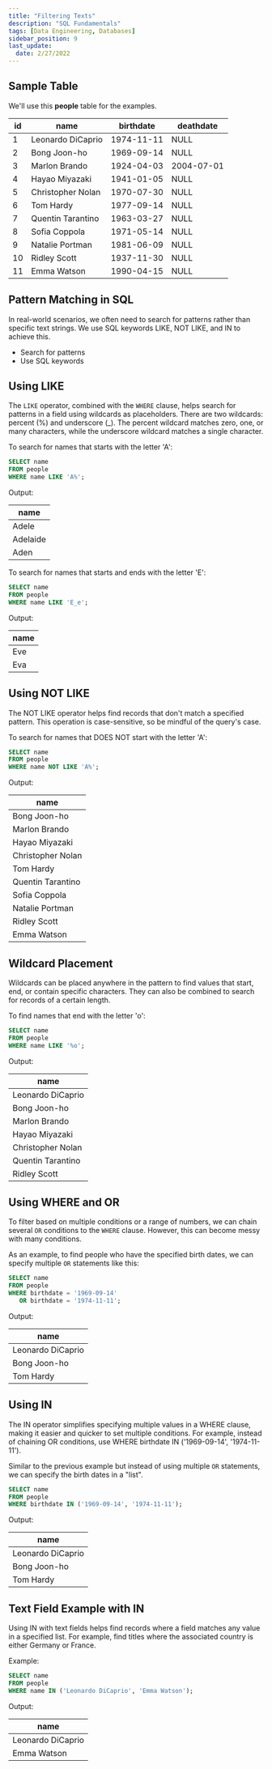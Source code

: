 ```yaml
---
title: "Filtering Texts"
description: "SQL Fundamentals"
tags: [Data Engineering, Databases]
sidebar_position: 9
last_update:
  date: 2/27/2022
---
```


## Sample Table 

We'll use this **people** table for the examples.

| id | name              | birthdate  | deathdate  |
|----|-------------------|------------|------------|
| 1  | Leonardo DiCaprio | 1974-11-11 | NULL       |
| 2  | Bong Joon-ho      | 1969-09-14 | NULL       |
| 3  | Marlon Brando     | 1924-04-03 | 2004-07-01 |
| 4  | Hayao Miyazaki    | 1941-01-05 | NULL       |
| 5  | Christopher Nolan | 1970-07-30 | NULL       |
| 6  | Tom Hardy         | 1977-09-14 | NULL       |
| 7  | Quentin Tarantino | 1963-03-27 | NULL       |
| 8  | Sofia Coppola     | 1971-05-14 | NULL       |
| 9  | Natalie Portman   | 1981-06-09 | NULL       |
| 10 | Ridley Scott      | 1937-11-30 | NULL       |
| 11 | Emma Watson       | 1990-04-15 | NULL       |

## Pattern Matching in SQL

In real-world scenarios, we often need to search for patterns rather than specific text strings. We use SQL keywords LIKE, NOT LIKE, and IN to achieve this.

- Search for patterns
- Use SQL keywords

## Using LIKE

The `LIKE` operator, combined with the `WHERE` clause, helps search for patterns in a field using wildcards as placeholders. There are two wildcards: percent (%) and underscore (_). The percent wildcard matches zero, one, or many characters, while the underscore wildcard matches a single character.

To search for names that starts with the letter 'A':

```sql
SELECT name 
FROM people 
WHERE name LIKE 'A%';
```

Output:

| name              |
|-------------------|
| Adele             |
| Adelaide          |
| Aden              |


To search for names that starts and ends with the letter 'E':

```sql
SELECT name 
FROM people 
WHERE name LIKE 'E_e';
```

Output:

| name              |
|-------------------|
| Eve               |
| Eva               |


## Using NOT LIKE

The NOT LIKE operator helps find records that don't match a specified pattern. This operation is case-sensitive, so be mindful of the query's case.

To search for names that DOES NOT start with the letter 'A':

```sql
SELECT name 
FROM people 
WHERE name NOT LIKE 'A%';
```

Output:

| name              |
|-------------------|
| Bong Joon-ho      |
| Marlon Brando     |
| Hayao Miyazaki    |
| Christopher Nolan |
| Tom Hardy         |
| Quentin Tarantino |
| Sofia Coppola     |
| Natalie Portman   |
| Ridley Scott      |
| Emma Watson       |


## Wildcard Placement

Wildcards can be placed anywhere in the pattern to find values that start, end, or contain specific characters. They can also be combined to search for records of a certain length.

To find names that end with the letter 'o':

```sql
SELECT name 
FROM people 
WHERE name LIKE '%o';
```

Output:

| name              |
|-------------------|
| Leonardo DiCaprio |
| Bong Joon-ho      |
| Marlon Brando     |
| Hayao Miyazaki    |
| Christopher Nolan |
| Quentin Tarantino |
| Ridley Scott      |

## Using WHERE and OR

To filter based on multiple conditions or a range of numbers, we can chain several `OR` conditions to the `WHERE` clause. However, this can become messy with many conditions.

As an example, to find people who have the specified birth dates, we can specify multiple `OR` statements like this:

```sql
SELECT name 
FROM people 
WHERE birthdate = '1969-09-14' 
   OR birthdate = '1974-11-11';
```

Output:

| name              |
|-------------------|
| Leonardo DiCaprio |
| Bong Joon-ho      |
| Tom Hardy         |

## Using IN

The IN operator simplifies specifying multiple values in a WHERE clause, making it easier and quicker to set multiple conditions. For example, instead of chaining OR conditions, use WHERE birthdate IN ('1969-09-14', '1974-11-11').

Similar to the previous example but instead of using multiple `OR` statements, we can specify the birth dates in a "list".

```sql
SELECT name 
FROM people 
WHERE birthdate IN ('1969-09-14', '1974-11-11');
```

Output:

| name              |
|-------------------|
| Leonardo DiCaprio |
| Bong Joon-ho      |
| Tom Hardy         |

## Text Field Example with IN

Using IN with text fields helps find records where a field matches any value in a specified list. For example, find titles where the associated country is either Germany or France.

Example:

```sql
SELECT name 
FROM people 
WHERE name IN ('Leonardo DiCaprio', 'Emma Watson');
```

Output:

| name              |
|-------------------|
| Leonardo DiCaprio |
| Emma Watson       |